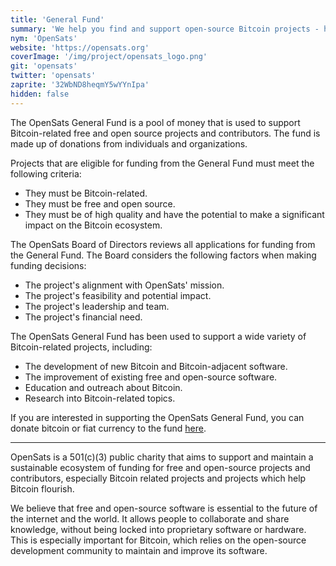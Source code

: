```yaml
---
title: 'General Fund'
summary: 'We help you find and support open-source Bitcoin projects - helping create a better tomorrow, today.'
nym: 'OpenSats'
website: 'https://opensats.org'
coverImage: '/img/project/opensats_logo.png'
git: 'opensats'
twitter: 'opensats'
zaprite: '32WbND8heqmY5wYYnIpa'
hidden: false
---
```


The OpenSats General Fund is a pool of money that is used to support
Bitcoin-related free and open source projects and contributors. The fund is made
up of donations from individuals and organizations.

Projects that are eligible for funding from the General Fund must meet the
following criteria:

- They must be Bitcoin-related.
- They must be free and open source.
- They must be of high quality and have the potential to make a significant impact on the Bitcoin ecosystem.

The OpenSats Board of Directors reviews all applications for funding from the
General Fund. The Board considers the following factors when making funding
decisions:

- The project's alignment with OpenSats' mission.
- The project's feasibility and potential impact.
- The project's leadership and team.
- The project's financial need.

The OpenSats General Fund has been used to support a wide variety of
Bitcoin-related projects, including:

- The development of new Bitcoin and Bitcoin-adjacent software.
- The improvement of existing free and open-source software.
- Education and outreach about Bitcoin.
- Research into Bitcoin-related topics.

If you are interested in supporting the OpenSats General Fund, you can donate
bitcoin or fiat currency to the fund [here](#top).

---

OpenSats is a 501(c)(3) public charity that aims to support and maintain a
sustainable ecosystem of funding for free and open-source projects and
contributors, especially Bitcoin related projects and projects which help
Bitcoin flourish.

We believe that free and open-source software is essential to the future of the
internet and the world. It allows people to collaborate and share knowledge,
without being locked into proprietary software or hardware. This is especially
important for Bitcoin, which  relies on the open-source development community to
maintain and improve its software.
